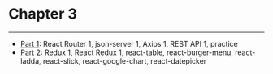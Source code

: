 # Chapter 3

---

* [Part 1](./part-1/README.md): React Router 1, json-server 1, Axios 1, REST API 1, practice
* [Part 2](./part-2/README.md): Redux 1, React Redux 1, react-table, react-burger-menu, react-ladda, react-slick, react-google-chart, react-datepicker